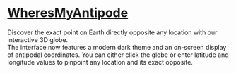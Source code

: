 <h1><a href="https://cheesedongjin.github.io/WheresMyAntipode/" target="_blank" rel="noopener noreferrer">WheresMyAntipode</a></h1>

<p>Discover the exact point on Earth directly opposite any location with our interactive 3D globe.<br>
The interface now features a modern dark theme and an on-screen display of antipodal coordinates. You can either click the globe or enter latitude and longitude values to pinpoint any location and its exact opposite.</p>
